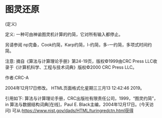 # 图灵还原


(定义)



定义:
一种可由神谕图灵机计算的约简，它对所有输入都停止。



另请参阅
np完备，Cook约简，Karp约简，l-约简，多-一约简，多项式时间约简。



注意:
摘自《算法与计算理论手册》第24-19页，版权©1999由CRC Press LLC收录于《计算机科学、工程与技术词典》版权©2000 CRC Press LLC。


作者:CRC-A







2004年12月17日修改。
HTML页面格式化星期三三月13 12:42:46 2019。



引用如下:
算法与计算理论手册，CRC出版社有限责任公司，1999，“图灵约简”，in
算法与数据结构词典[在线]，Paul E. Black主编，2004年12月17日。(今天访问)
可从:https://www.nist.gov/dads/HTML/turingredctn.html获得